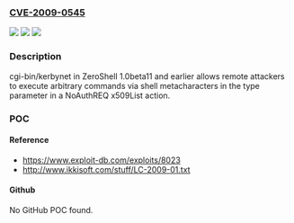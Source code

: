 ### [CVE-2009-0545](https://cve.mitre.org/cgi-bin/cvename.cgi?name=CVE-2009-0545)
![](https://img.shields.io/static/v1?label=Product&message=n%2Fa&color=blue)
![](https://img.shields.io/static/v1?label=Version&message=n%2Fa&color=blue)
![](https://img.shields.io/static/v1?label=Vulnerability&message=n%2Fa&color=brighgreen)

### Description

cgi-bin/kerbynet in ZeroShell 1.0beta11 and earlier allows remote attackers to execute arbitrary commands via shell metacharacters in the type parameter in a NoAuthREQ x509List action.

### POC

#### Reference
- https://www.exploit-db.com/exploits/8023
- http://www.ikkisoft.com/stuff/LC-2009-01.txt

#### Github
No GitHub POC found.

